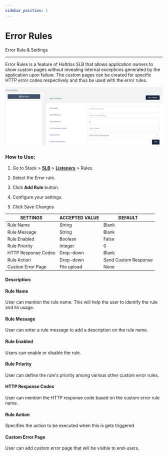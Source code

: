 ```yaml
---
sidebar_position: 1
---
```


# Error Rules
Error Rule & Settings

---

Error Rules is a feature of Haltdos SLB that allows application owners to show custom pages without revealing internal exceptions generated by the application upon failure. The custom pages can be created for specific HTTP error codes respectively and thus be used with the error rules.

![errorrules](/img/adc/v6/docs/errorrules.png)

### How to Use:

1. Go to Stack > [**SLB**](/adc/docs) > [**Listeners**](../../listeners/) > Rules.

2. Select the Error rule.

3. Click **Add Rule** button.

4. Configure your settings. 

5. Click Save Changes

| SETTINGS            | ACCEPTED VALUE | DEFAULT              |
|---------------------|----------------|----------------------|
| Rule Name           | String         | Blank                |
| Rule Message        | String         | Blank                |
| Rule Enabled        | Boolean        | False                |
| Rule Priority       | Integer        | 0                    |
| HTTP Response Codes | Drop-down      | Blank                |
| Rule Action         | Drop-down      | Send Custom Response |
| Custom Error Page   | File upload    | None                 |

#### Description:

#### Rule Name

User can mention the rule name. This will help the user to identify the rule and its usage.

#### Rule Message

User can enter a rule message to add a description on the rule name.

#### Rule Enabled

Users can enable or disable the rule.

#### Rule Priority

User can define the rule's priority among various other custom error rules.

#### HTTP Response Codes

User can mention the HTTP response code based on the custom error rule name.

#### Rule Action

Specifies the action to be executed when this is gets triggered

#### Custom Error Page

User can add custom error page that will be visible to end-users.